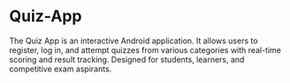 # Quiz-App
The Quiz App is an interactive Android application. It allows users to register, log in, and attempt quizzes from various categories with real-time scoring and result tracking. Designed for students, learners, and competitive exam aspirants.
